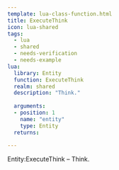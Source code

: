 ```yaml
---
template: lua-class-function.html
title: ExecuteThink
icon: lua-shared
tags:
  - lua
  - shared
  - needs-verification
  - needs-example
lua:
  library: Entity
  function: ExecuteThink
  realm: shared
  description: "Think."
  
  arguments:
  - position: 1
    name: "entity"
    type: Entity
  returns:
    
---
```


<div class="lua__search__keywords">
Entity:ExecuteThink &#x2013; Think.
</div>
